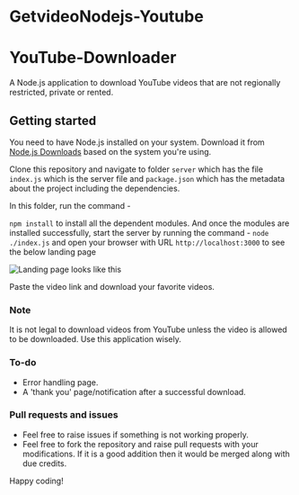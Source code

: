 # GetvideoNodejs-Youtube
# YouTube-Downloader
A Node.js application to download YouTube videos that are not regionally restricted, private or rented.

## Getting started
You need to have Node.js installed on your system. Download it from [Node.js Downloads](https://nodejs.org/en/download/) based on the system you're using. 

Clone this repository and navigate to folder `server` which has the file `index.js` which is the server file and `package.json` which has the metadata about the project including the dependencies. 

In this folder, run the command -

`npm install` to install all the dependent modules. And once the modules are installed successfully, start the server by running the command - `node ./index.js` and open your browser with URL `http://localhost:3000` to see the below landing page

![Landing page looks like this](https://raw.githubusercontent.com/AxiomSamarth/YouTube-Downloader/master/dump/image.png)

Paste the video link and download your favorite videos.

### Note
It is not legal to download videos from YouTube unless the video is allowed to be downloaded. Use this application wisely.

### To-do
 - Error handling page.
 - A 'thank you' page/notification after a successful download.

### Pull requests and issues
  - Feel free to raise issues if something is not working properly. 
  - Feel free to fork the repository and raise pull requests with your modifications. If it is a good addition then it would be merged along with due credits.
  
Happy coding!
